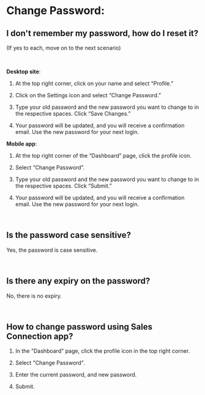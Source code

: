 
# Change Password:

## I don't remember my password, how do I reset it? 
<aside>
(If yes to each, move on to the next scenario)

<br> <!-- Adding one line space -->

**Desktop site**:

1. At the top right corner, click on your name and select “Profile.”
   
2. Click on the Settings icon and select “Change Password.”
   
3. Type your old password and the new password you want to change to in the respective spaces. Click “Save Changes.”
   
4. Your password will be updated, and you will receive a confirmation email. Use the new password for your next login.

**Mobile app**:

1. At the top right corner of the “Dashboard” page, click the profile icon.

2. Select “Change Password”.

3. Type your old password and the new password you want to change to in the respective spaces. Click “Submit.”

4. Your password will be updated, and you will receive a confirmation email. Use the new password for your next login.

<br>

## Is the password case sensitive?
Yes, the password is case sensitive.

<br>  

## Is there any expiry on the password?
No, there is no expiry.

<br>

## How to change password using Sales Connection app?

1. In the "Dashboard" page, click the profile icon in the top right corner.

2. Select "Change Password".

3. Enter the current password, and new password.

4. Submit.
